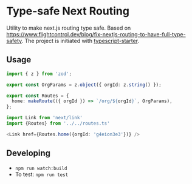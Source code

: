 # Type-safe Next Routing

Utility to make next.js routing type safe. Based on https://www.flightcontrol.dev/blog/fix-nextjs-routing-to-have-full-type-safety. The project is initiated with [typescript-starter](https://github.com/bitjson/typescript-starter).

## Usage

```typescript
import { z } from 'zod';

export const OrgParams = z.object({ orgId: z.string() });

export const Routes = {
  home: makeRoute(({ orgId }) => `/org/${orgId}`, OrgParams),
};
```

```typescript
import Link from 'next/link'
import {Routes} from '../../routes.ts'

<Link href={Routes.home({orgId: 'g4eion3e3'})} />
```

## Developing

- `npm run watch:build`
- To test: `npm run test`
